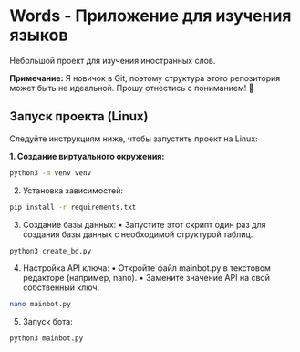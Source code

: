 # Words - Приложение для изучения языков
Небольшой проект для изучения иностранных слов.  

**Примечание:** Я новичок в Git, поэтому структура этого репозитория может быть не идеальной.  Прошу отнестись с пониманием! 🙏


## Запуск проекта (Linux)

Следуйте инструкциям ниже, чтобы запустить проект на Linux:

**1. Создание виртуального окружения:**
```bash
python3 -m venv venv
```

2. Установка зависимостей:
```bash
pip install -r requirements.txt
```

3. Создание базы данных:
•   Запустите этот скрипт один раз для создания базы данных с необходимой структурой таблиц.
```bash
python3 create_bd.py
```

4. Настройка API ключа:
•   Откройте файл mainbot.py в текстовом редакторе (например, nano).
•   Замените значение API на свой собственный ключ.

```bash
nano mainbot.py
```

5. Запуск бота:
```bash
python3 mainbot.py
```
